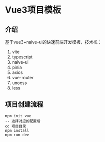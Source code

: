 # Vue3项目模板

## 介绍

基于vue3+naive-ui的快速前端开发模板，技术栈：

1. vite
2. typescript
3. naive-ui
4. pinia
5. axios
6. vue-router
7. unocss
8. less

## 项目创建流程

```shell
npm init vue
-- 选择对应的配置后
cd 项目目录
npm install 
npm run dev
```






